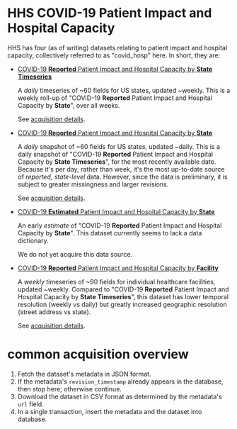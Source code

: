 # HHS COVID-19 Patient Impact and Hospital Capacity

HHS has four (as of writing) datasets relating to patient impact and hospital
capacity, collectively referred to as "covid_hosp" here. In short, they are:

- [COVID-19 **Reported** Patient Impact and Hospital Capacity by **State Timeseries**](https://healthdata.gov/dataset/covid-19-reported-patient-impact-and-hospital-capacity-state-timeseries)

    A _daily_ timeseries of ~60 fields for US states, updated ~weekly. This is
    a weekly roll-up of "COVID-19 **Reported** Patient Impact and Hospital
    Capacity by **State**", over all weeks.

    See [acquisition details](state_timeseries/README.md).

- [COVID-19 **Reported** Patient Impact and Hospital Capacity by **State**](https://healthdata.gov/dataset/covid-19-reported-patient-impact-and-hospital-capacity-state)

    A _daily_ snapshot of ~60 fields for US states, updated ~daily. This is a
    daily snapshot of "COVID-19 **Reported** Patient Impact and Hospital
    Capacity by **State Timeseries**", for the most recently available date.
    Because it's per day, rather than week, it's the most up-to-date source of
    _reported, state-level_ data. However, since the data is preliminary, it is
    subject to greater missingness and larger revisions.

    See [acquisition details](state_daily/README.md).

- [COVID-19 **Estimated** Patient Impact and Hospital Capacity by **State**](https://healthdata.gov/dataset/covid-19-estimated-patient-impact-and-hospital-capacity-state)

    An early _estimate_ of "COVID-19 **Reported** Patient Impact and Hospital
    Capacity by **State**". This dataset currently seems to lack a data
    dictionary.

    We do not yet acquire this data source.

- [COVID-19 **Reported** Patient Impact and Hospital Capacity by **Facility**](https://healthdata.gov/dataset/covid-19-reported-patient-impact-and-hospital-capacity-facility)

    A _weekly_ timeseries of ~90 fields for individual healthcare facilities,
    updated ~weekly. Compared to "COVID-19 **Reported** Patient Impact and
    Hospital Capacity by **State Timeseries**", this dataset has lower temporal
    resolution (weekly vs daily) but greatly increased geographic resolution
    (street address vs state).

    See [acquisition details](facility/README.md).


# common acquisition overview

1. Fetch the dataset's metadata in JSON format.
1. If the metadata's `revision_timestamp` already appears in the database, then
  stop here; otherwise continue.
1. Download the dataset in CSV format as determined by the metadata's `url`
  field.
1. In a single transaction, insert the metadata and the dataset into database.
